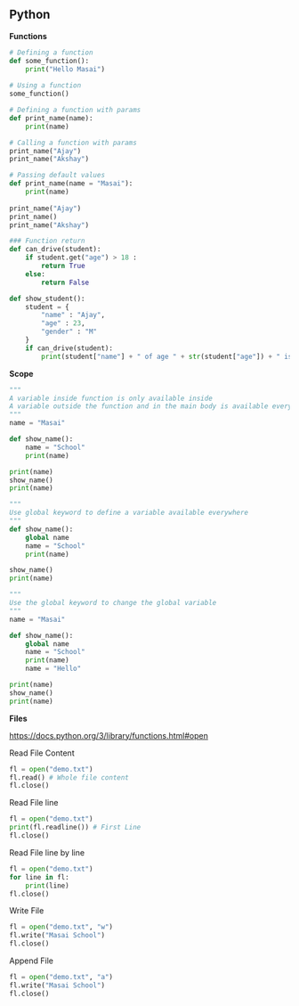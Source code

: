 ## Python

**Functions**

```python
# Defining a function
def some_function():
    print("Hello Masai")
    
# Using a function
some_function()

# Defining a function with params
def print_name(name):
    print(name)

# Calling a function with params
print_name("Ajay")
print_name("Akshay")

# Passing default values
def print_name(name = "Masai"):
    print(name)
    
print_name("Ajay")
print_name()
print_name("Akshay")

### Function return
def can_drive(student):
    if student.get("age") > 18 :
        return True
    else:
        return False

def show_student():
    student = {
        "name" : "Ajay",
        "age" : 23,
        "gender" : "M"
    }
    if can_drive(student):
        print(student["name"] + " of age " + str(student["age"]) + " is eligible for driving")
```

**Scope**

```python
"""
A variable inside function is only available inside
A variable outside the function and in the main body is available everywhere
"""
name = "Masai"

def show_name():
    name = "School"
    print(name)

print(name)
show_name()
print(name)
```

```python
"""
Use global keyword to define a variable available everywhere
"""
def show_name():
    global name
    name = "School"
    print(name)

show_name()
print(name)
```

```python
"""
Use the global keyword to change the global variable 
"""
name = "Masai"

def show_name():
    global name
    name = "School"
    print(name)
    name = "Hello"

print(name)
show_name()
print(name)
```


**Files**

https://docs.python.org/3/library/functions.html#open

Read File Content

```python
fl = open("demo.txt")
fl.read() # Whole file content
fl.close()
```

Read File line

```python
fl = open("demo.txt")
print(fl.readline()) # First Line
fl.close()
```

Read File line by line

```python
fl = open("demo.txt")
for line in fl:
    print(line)
fl.close()
```

Write File

```python
fl = open("demo.txt", "w")
fl.write("Masai School")
fl.close()
```

Append File

```python
fl = open("demo.txt", "a")
fl.write("Masai School")
fl.close()
```